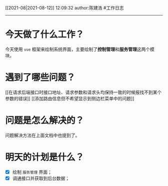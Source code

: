 [[2021-08|2021-08-12]]
12:09:32
author:陈建浩
#工作日志

--- 

# 今天做了什么工作？
今天使用 `vue` 框架来绘制系统界面，主要绘制了**控制管理**和**服务管理**这两个模块。

# 遇到了哪些问题？
[[在请求后端接口时接口地址、请求参数和请求头均保持一致的时候报找不到某个参数的错误]]
[[添加路由信息但不希望显示到侧边栏菜单中的问题]]
# 问题是怎么解决的？
问题解决方法在上面文档中也提到了。

# 明天的计划是什么？
- [x] 绘制 `服务管理` 界面；
- [x] 调通接口并获取到后台数据；
